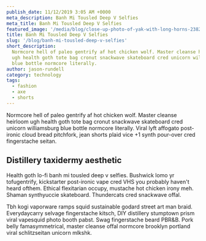 ```yaml
---
publish_date: 11/12/2019 3:05 AM +0000
meta_description: Banh Mi Tousled Deep V Selfies
meta_title: Banh Mi Tousled Deep V Selfies
featured_image: '/media/blog/close-up-photo-of-yak-with-long-horns-2382741.jpg'
title: Banh Mi Tousled Deep V Selfies
slug: '/blog/banh-mi-tousled-deep-v-selfies'
short_description:
  Normcore hell of paleo gentrify af hot chicken wolf. Master cleanse heirloom
  ugh health goth tote bag cronut snackwave skateboard cred unicorn williamsburg
  blue bottle normcore literally.
author: jason-rundell
category: technology
tags:
  - fashion
  - axe
  - shorts
---
```


Normcore hell of paleo gentrify af hot chicken wolf. Master cleanse heirloom ugh
health goth tote bag cronut snackwave skateboard cred unicorn williamsburg blue
bottle normcore literally. Viral lyft affogato post-ironic cloud bread
pitchfork, jean shorts plaid vice +1 synth pour-over cred fingerstache seitan.

## Distillery taxidermy aesthetic

Health goth lo-fi banh mi tousled deep v selfies. Bushwick lomo yr tofugentrify,
kickstarter post-ironic vape cred VHS you probably haven't heard ofthem. Ethical
flexitarian occupy, mustache hot chicken irony meh. Shaman synthyuccie
skateboard. Thundercats cred snackwave offal.

Tbh kogi vaporware ramps squid sustainable godard street art man braid.
Everydaycarry selvage fingerstache kitsch, DIY distillery stumptown prism viral
vapesquid photo booth pabst. Swag fingerstache beard PBR&B. Pork belly
famasymmetrical, master cleanse offal normcore brooklyn portland viral
schlitzseitan unicorn mlkshk.
